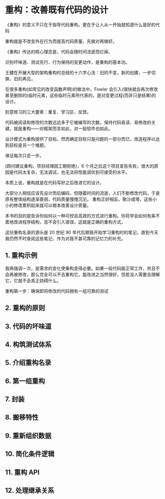 # 重构：改善既有代码的设计


《重构》的意义不只在于指导代码重构，更在于让人从一开始就知道什么是好的代码

重构就是不改变外在行为而提高代码质量，先做对再做好。

《重构》传达的核心理念是，代码会随时间流逝而烂掉。

识别坏味道、测试先行、行为保持的变更动作，是重构的基本功。

王健在开展大型的架构重构时总结的十六字心法：旧的不变，新的创建，一步切换，旧的再见，

在很多重构(如常见的改变函数声明)的做法中，Fowler 会引入(很快就会再次修改甚至删除的)临时元素，这些临时元素所代表的，是对变更过程(而非只是结果)的设计。

刻意练习的三大要素：重复、学习区、反馈。

代码被阅读和修改的次数远远多于它被编写的次数。保持代码易读、易修改的关键，就是重构——对框架而言如此，对一般软件也如此。

设计模式为重构提供了目标。然而确定目标只是问题的一部分而已，改造程序以达到目标是另一个难题。

保证每次只走一步。

(顾问建议重构，项目经理因工期拒绝)，6 个月之后这个项目宣告失败，很大的原因是代码太复杂，无法调试，也无法将性能调优到可接受的水平。

本质上说，重构就是在代码写好之后改进它的设计。

大部分人相信应该先设计而后编码，但随着时间的流逝，人们不断修改代码，于是原有整体结构逐渐衰弱，代码质量慢慢沉沦。
重构正好相反。聚沙成塔，这些小小的修改累积起来就可以根本改善设计质量。

本书的目的是告诉你如何以一种可控且高效的方式进行重构。你将学会如何有条不紊地改进程序结构，且不会引入错误，这就是正确的重构方式。

这份重构名录的源头是 20 世纪 90 年代后期我开始学习重构时的笔记，直到今天我仍然不时查阅这些笔记，作为对我不甚可靠的记忆力的补充。









## 1. 重构示例

我再强调一次，是需求的变化使重构变得必要。如果一段代码能正常工作，并且不会再被修改，那么完全可以不去重构它。能改进之当然很好，但若没人需要去理解它，它就不会真正妨碍什么。

重构第一步：确保即将修改的代码拥有一组可靠的测试




## 2. 重构的原则


## 3. 代码的坏味道


## 4. 构筑测试体系


## 5. 介绍重构名录


## 6. 第一组重构


## 7. 封装


## 8. 搬移特性


## 9. 重新组织数据


## 10. 简化条件逻辑


## 11. 重构 API


## 12. 处理继承关系





























